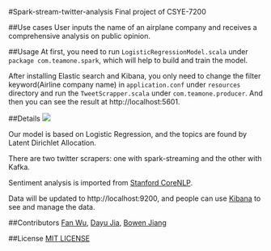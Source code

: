 #Spark-stream-twitter-analysis
Final project of CSYE-7200

##Use cases 
User inputs the name of an airplane company and receives a comprehensive analysis on public opinion.

##Usage
At first, you need to run `LogisticRegressionModel.scala` under `package com.teamone.spark`, which will help to build and train the model.

After installing Elastic search and Kibana, you only need to change the filter keyword(Airline company name) in `application.conf` under `resources` directory and run the `TweetScrapper.scala` under `com.teamone.producer`. And then you can see the result at http://localhost:5601.

##Details
![](../UseCases.png)

Our model is based on Logistic Regression, and the topics are found by Latent Dirichlet Allocation.

There are two twitter scrapers: one with spark-streaming and the other with Kafka.

Sentiment analysis is imported from [Stanford CoreNLP](https://stanfordnlp.github.io/CoreNLP/).

Data will be updated to http://localhost:9200, and people can use [Kibana](http://localhost:5601) to see and manage the data.

##Contributors
[Fan Wu](https://github.com/FanWu6),
[Dayu Jia](https://github.com/Tutfa),
[Bowen Jiang](https://github.com/jiangcunyou)
 
##License
[MIT LICENSE](../LICENSE)
